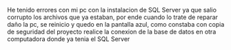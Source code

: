 He tenido errores con mi pc con la instalacion de SQL Server ya que salio corrupto los archivos que ya estaban, por ende cuando lo trate de reparar daño la pc, se reinicio y quedo en la pantalla azul, 
como constaba con copia de seguridad del proyecto realice la conexion de la base de datos en otra computadora donde ya tenia el SQL Server 
